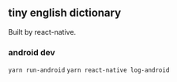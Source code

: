## tiny english dictionary

Built by react-native.

### android dev

`yarn run-android`
`yarn react-native log-android`
